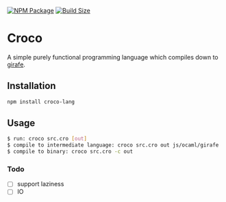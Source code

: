 [![NPM Package][npm]][npm-url]
[![Build Size][build-size]][build-size-url]

# Croco

A simple purely functional programming language which compiles down to
[girafe](https://github.com/nathsou/Girafe/).

## Installation

```bash
npm install croco-lang
```

## Usage

```bash
$ run: croco src.cro [out]
$ compile to intermediate language: croco src.cro out js/ocaml/girafe
$ compile to binary: croco src.cro -c out
```

### Todo

- [ ] support laziness
- [ ] IO

[npm]: https://img.shields.io/npm/v/croco-lang
[npm-url]: https://www.npmjs.com/package/croco-lang
[build-size]: https://badgen.net/bundlephobia/minzip/croco-lang
[build-size-url]: https://bundlephobia.com/result?p=croco-lang